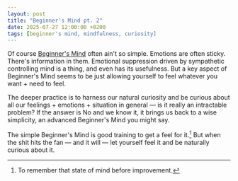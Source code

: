 ```yaml
---
layout: post
title: "Beginner's Mind pt. 2"
date: 2025-07-27 12:00:00 +0200
tags: [beginner's mind, mindfulness, curiosity]
---
```


Of course [Beginner's Mind](https://dangish.net/2025/07/06/beginners-mind.html) often ain't so simple. Emotions are often sticky. There's information in them. Emotional suppression driven by sympathetic controlling mind is a thing, and even has its usefulness. But a key aspect of Beginner's Mind seems to be just allowing yourself to feel whatever you want + need to feel.

The deeper practice is to harness our natural curiosity and be curious about all our feelings + emotions + situation in general — is it really an intractable problem? If the answer is No and we know it, it brings us back to a wise simplicity, an advanced Beginner's Mind you might say.

The simple Beginner's Mind is good training to get a feel for it.[^1] But when the shit hits the fan — and it will — let yourself feel it and be naturally curious about it.

[^1]: To remember that state of mind before improvement.

